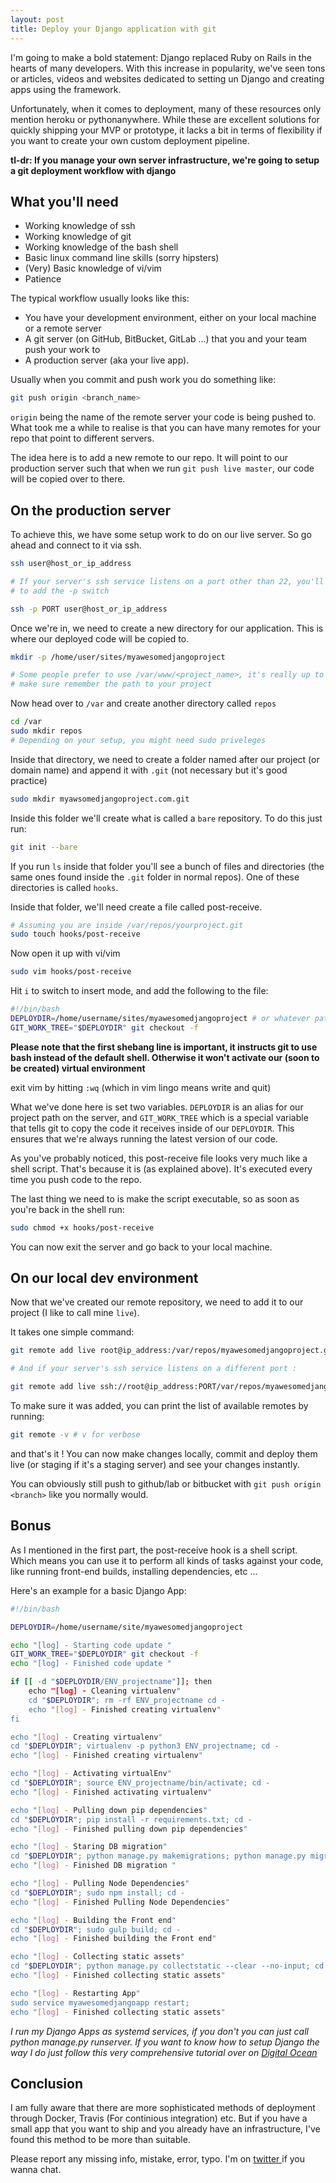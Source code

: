 ```yaml
---
layout: post
title: Deploy your Django application with git
---
```


I'm going to make a bold statement: Django replaced Ruby on Rails in the hearts
of many developers. With this increase in popularity, we've seen tons or
articles, videos and websites dedicated to setting un Django and creating apps
using the framework.

Unfortunately, when it comes to deployment, many of these resources only mention
heroku or pythonanywhere. While these are excellent solutions for quickly
shipping your MVP or prototype, it lacks a bit in terms of flexibility if you
want to create your own custom deployment pipeline.

**tl-dr: If you manage your own server infrastructure, we're going to setup a git
deployment workflow with django**

## What you'll need

* Working knowledge of ssh
* Working knowledge of git
* Working knowledge of the bash shell
* Basic linux command line skills (sorry hipsters)
* (Very) Basic knowledge of vi/vim
* Patience

The typical workflow usually looks like this:

* You have your development environment, either on your local machine or a remote server
* A git server (on GitHub, BitBucket, GitLab ...) that you and your team push your work to
* A production server (aka your live app).

Usually when you commit and push work you do something like:

```bash
git push origin <branch_name>
```
`origin` being the name of the remote server your code is being pushed to.
What took me a while to realise is that you can have many remotes for your repo
that point to different servers.

The idea here is to add a new remote to our repo. It will point to our
production server such that when we run `git push live master`, our code will be
copied over to there.

## On the production server

To achieve this, we have some setup work to do on our live server. So go ahead
and connect to it via ssh.

```bash
ssh user@host_or_ip_address

# If your server's ssh service listens on a port other than 22, you'll need
# to add the -p switch

ssh -p PORT user@host_or_ip_address
```
Once we're in, we need to create a new directory for our application. This is
where our deployed code will be copied to.

```bash
mkdir -p /home/user/sites/myawesomedjangoproject

# Some people prefer to use /var/www/<project_name>, it's really up to you. Just
# make sure remember the path to your project
```

Now head over to `/var` and create another directory called `repos`

```bash
cd /var
sudo mkdir repos
# Depending on your setup, you might need sudo priveleges
```

Inside that directory, we need to create a folder named after our project
(or domain name) and append it with `.git` (not necessary but it's good practice)

```bash
sudo mkdir myawsomedjangoproject.com.git
```

Inside this folder we'll create what is called a `bare` repository. To do this
just run:

```bash
git init --bare
```

If you run `ls` inside that folder you'll see a bunch of files and directories
(the same ones found inside the `.git` folder in normal repos). One of these
directories is called `hooks`.

Inside that folder, we'll need create a file called post-receive.

```bash
# Assuming you are inside /var/repos/yourproject.git
sudo touch hooks/post-receive
```
Now open it up with vi/vim

```bash
sudo vim hooks/post-receive
```
Hit `i` to switch to insert mode, and add the following to the file:

```bash
#!/bin/bash
DEPLOYDIR=/home/username/sites/myawesomedjangoproject # or whatever path you chose
GIT_WORK_TREE="$DEPLOYDIR" git checkout -f
```
**Please note that the first shebang line is important, it instructs git to use
bash instead of the default shell. Otherwise it won't activate our (soon to be
created) virtual environment**

exit vim by hitting `:wq` (which in vim lingo means write and quit)

What we've done here is set two variables. `DEPLOYDIR` is an alias for our
project path on the server, and `GIT_WORK_TREE` which is a special variable that
tells git to copy the code it receives inside of our `DEPLOYDIR`. This ensures
that we're always running the latest version of our code.

As you've probably noticed, this post-receive file looks very much like a shell
script. That's because it is (as explained above). It's executed every time you
push code to the repo.

The last thing we need to is make the script executable, so as soon as you're
back in the shell run:

```bash
sudo chmod +x hooks/post-receive
```
You can now exit the server and go back to your local machine.

## On our local dev environment

Now that we've created our remote repository, we need to add it to our
project (I like to call mine `live`).

It takes one simple command:

```bash
git remote add live root@ip_address:/var/repos/myawesomedjangoproject.git

# And if your server's ssh service listens on a different port :

git remote add live ssh://root@ip_address:PORT/var/repos/myawesomedjangoproject.git

```
To make sure it was added, you can print the list of available remotes by running:

```bash
git remote -v # v for verbose

```
and that's it ! You can now make changes locally, commit and deploy
them live (or staging if it's a staging server) and see your changes instantly.

You can obviously still push to github/lab or bitbucket with
`git push origin <branch>`
like you normally would.

## Bonus

As I mentioned in the first part, the post-receive hook is a shell script. Which
means you can use it to perform all kinds of tasks against your code, like
running front-end builds, installing dependencies, etc ...

Here's an example for a basic Django App:

```bash
#!/bin/bash

DEPLOYDIR=/home/username/site/myawesomedjangoproject

echo "[log] - Starting code update "
GIT_WORK_TREE="$DEPLOYDIR" git checkout -f
echo "[log] - Finished code update "

if [[ -d "$DEPLOYDIR/ENV_projectname"]]; then
    echo "[log] - Cleaning virtualenv"
    cd "$DEPLOYDIR"; rm -rf ENV_projectname cd -
    echo "[log] - Finished creating virtualenv"
fi

echo "[log] - Creating virtualenv"
cd "$DEPLOYDIR"; virtualenv -p python3 ENV_projectname; cd -
echo "[log] - Finished creating virtualenv"

echo "[log] - Activating virtualEnv"
cd "$DEPLOYDIR"; source ENV_projectname/bin/activate; cd -
echo "[log] - Finished activating virtualenv"

echo "[log] - Pulling down pip dependencies"
cd "$DEPLOYDIR"; pip install -r requirements.txt; cd -
echo "[log] - Finished pulling down pip dependencies"

echo "[log] - Staring DB migration"
cd "$DEPLOYDIR"; python manage.py makemigrations; python manage.py migrate; cd -
echo "[log] - Finished DB migration "

echo "[log] - Pulling Node Dependencies"
cd "$DEPLOYDIR"; sudo npm install; cd -
echo "[log] - Finished Pulling Node Dependencies"

echo "[log] - Building the Front end"
cd "$DEPLOYDIR"; sudo gulp build; cd -
echo "[log] - Finished building the Front end"

echo "[log] - Collecting static assets"
cd "$DEPLOYDIR"; python manage.py collectstatic --clear --no-input; cd -
echo "[log] - Finished collecting static assets"

echo "[log] - Restarting App"
sudo service myawesomedjangoapp restart;
echo "[log] - Finished collecting static assets"

```
_I run my Django Apps as systemd services, if you don't you can just call python
manage.py runserver. If you want to know how to setup Django the way I do just
follow this very comprehensive tutorial over on [Digital Ocean][1]_

## Conclusion

I am fully aware that there are more sophisticated methods of deployment through
Docker, Travis (For continious integration) etc. But if you have a small app that
you want to ship and you already have an infrastructure, I've found this method
to be more than suitable.

Please report any missing info, mistake, error, typo. I'm on [ twitter ][0] if you
wanna chat.

[0]: https://twitter.com/zabanaa_
[1]: https://www.digitalocean.com/community/tutorials/how-to-set-up-django-with-postgres-nginx-and-gunicorn-on-ubuntu-14-04
